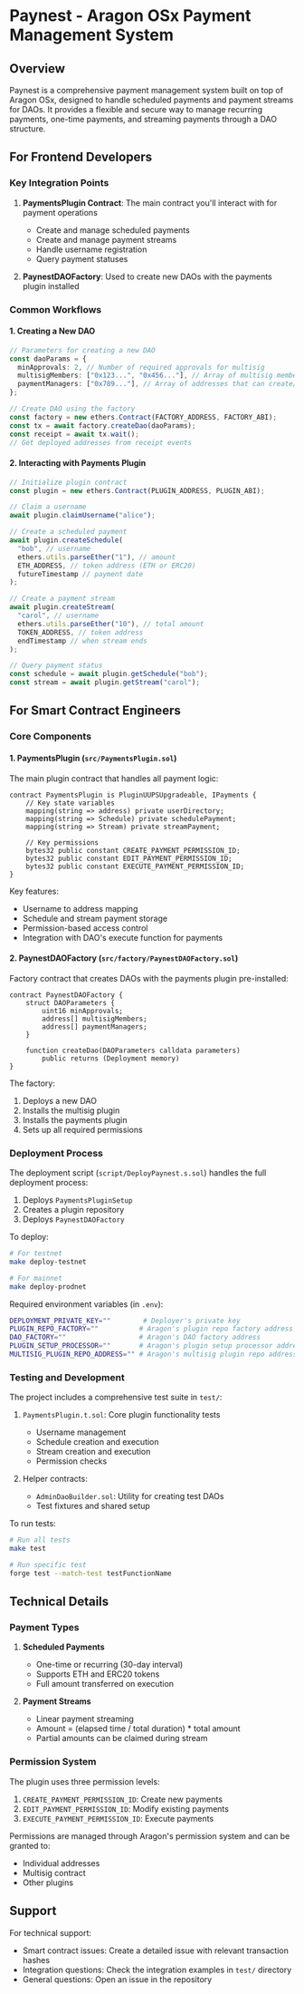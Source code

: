 # Paynest - Aragon OSx Payment Management System

## Overview

Paynest is a comprehensive payment management system built on top of Aragon OSx, designed to handle scheduled payments and payment streams for DAOs. It provides a flexible and secure way to manage recurring payments, one-time payments, and streaming payments through a DAO structure.

## For Frontend Developers

### Key Integration Points

1. **PaymentsPlugin Contract**: The main contract you'll interact with for payment operations

   - Create and manage scheduled payments
   - Create and manage payment streams
   - Handle username registration
   - Query payment statuses

2. **PaynestDAOFactory**: Used to create new DAOs with the payments plugin installed

### Common Workflows

#### 1. Creating a New DAO

```typescript
// Parameters for creating a new DAO
const daoParams = {
  minApprovals: 2, // Number of required approvals for multisig
  multisigMembers: ["0x123...", "0x456..."], // Array of multisig member addresses
  paymentManagers: ["0x789..."], // Array of addresses that can create/manage payments
};

// Create DAO using the factory
const factory = new ethers.Contract(FACTORY_ADDRESS, FACTORY_ABI);
const tx = await factory.createDao(daoParams);
const receipt = await tx.wait();
// Get deployed addresses from receipt events
```

#### 2. Interacting with Payments Plugin

```typescript
// Initialize plugin contract
const plugin = new ethers.Contract(PLUGIN_ADDRESS, PLUGIN_ABI);

// Claim a username
await plugin.claimUsername("alice");

// Create a scheduled payment
await plugin.createSchedule(
  "bob", // username
  ethers.utils.parseEther("1"), // amount
  ETH_ADDRESS, // token address (ETH or ERC20)
  futureTimestamp // payment date
);

// Create a payment stream
await plugin.createStream(
  "carol", // username
  ethers.utils.parseEther("10"), // total amount
  TOKEN_ADDRESS, // token address
  endTimestamp // when stream ends
);

// Query payment status
const schedule = await plugin.getSchedule("bob");
const stream = await plugin.getStream("carol");
```

## For Smart Contract Engineers

### Core Components

#### 1. PaymentsPlugin (`src/PaymentsPlugin.sol`)

The main plugin contract that handles all payment logic:

```solidity
contract PaymentsPlugin is PluginUUPSUpgradeable, IPayments {
    // Key state variables
    mapping(string => address) private userDirectory;
    mapping(string => Schedule) private schedulePayment;
    mapping(string => Stream) private streamPayment;

    // Key permissions
    bytes32 public constant CREATE_PAYMENT_PERMISSION_ID;
    bytes32 public constant EDIT_PAYMENT_PERMISSION_ID;
    bytes32 public constant EXECUTE_PAYMENT_PERMISSION_ID;
}
```

Key features:

- Username to address mapping
- Schedule and stream payment storage
- Permission-based access control
- Integration with DAO's execute function for payments

#### 2. PaynestDAOFactory (`src/factory/PaynestDAOFactory.sol`)

Factory contract that creates DAOs with the payments plugin pre-installed:

```solidity
contract PaynestDAOFactory {
    struct DAOParameters {
        uint16 minApprovals;
        address[] multisigMembers;
        address[] paymentManagers;
    }

    function createDao(DAOParameters calldata parameters)
        public returns (Deployment memory)
}
```

The factory:

1. Deploys a new DAO
2. Installs the multisig plugin
3. Installs the payments plugin
4. Sets up all required permissions

### Deployment Process

The deployment script (`script/DeployPaynest.s.sol`) handles the full deployment process:

1. Deploys `PaymentsPluginSetup`
2. Creates a plugin repository
3. Deploys `PaynestDAOFactory`

To deploy:

```bash
# For testnet
make deploy-testnet

# For mainnet
make deploy-prodnet
```

Required environment variables (in `.env`):

```bash
DEPLOYMENT_PRIVATE_KEY=""        # Deployer's private key
PLUGIN_REPO_FACTORY=""          # Aragon's plugin repo factory address
DAO_FACTORY=""                  # Aragon's DAO factory address
PLUGIN_SETUP_PROCESSOR=""       # Aragon's plugin setup processor address
MULTISIG_PLUGIN_REPO_ADDRESS="" # Aragon's multisig plugin repo address
```

### Testing and Development

The project includes a comprehensive test suite in `test/`:

1. `PaymentsPlugin.t.sol`: Core plugin functionality tests

   - Username management
   - Schedule creation and execution
   - Stream creation and execution
   - Permission checks

2. Helper contracts:
   - `AdminDaoBuilder.sol`: Utility for creating test DAOs
   - Test fixtures and shared setup

To run tests:

```bash
# Run all tests
make test

# Run specific test
forge test --match-test testFunctionName
```

## Technical Details

### Payment Types

1. **Scheduled Payments**

   - One-time or recurring (30-day interval)
   - Supports ETH and ERC20 tokens
   - Full amount transferred on execution

2. **Payment Streams**
   - Linear payment streaming
   - Amount = (elapsed time / total duration) \* total amount
   - Partial amounts can be claimed during stream

### Permission System

The plugin uses three permission levels:

1. `CREATE_PAYMENT_PERMISSION_ID`: Create new payments
2. `EDIT_PAYMENT_PERMISSION_ID`: Modify existing payments
3. `EXECUTE_PAYMENT_PERMISSION_ID`: Execute payments

Permissions are managed through Aragon's permission system and can be granted to:

- Individual addresses
- Multisig contract
- Other plugins

## Support

For technical support:

- Smart contract issues: Create a detailed issue with relevant transaction hashes
- Integration questions: Check the integration examples in `test/` directory
- General questions: Open an issue in the repository
